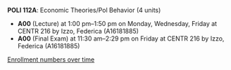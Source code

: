 **POLI 112A**: Economic Theories/Pol Behavior (4 units)

- **A00** (Lecture) at 1:00 pm–1:50 pm on Monday, Wednesday, Friday at CENTR 216 by Izzo, Federica (A16181885)
- **A00** (Final Exam) at 11:30 am–2:29 pm on Friday at CENTR 216 by Izzo, Federica (A16181885)

[Enrollment numbers over time](./POLI112A.tsv)
